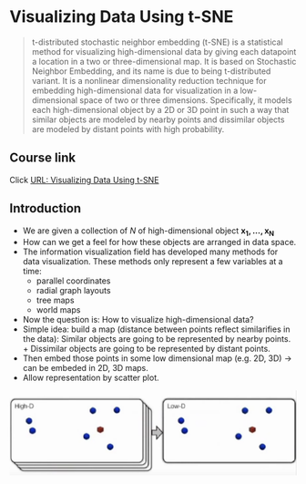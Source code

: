 
# Visualizing Data Using t-SNE

> t-distributed stochastic neighbor embedding (t-SNE) is a statistical method for visualizing high-dimensional data by giving each datapoint a location in a two or three-dimensional map. It is based on Stochastic Neighbor Embedding, and its name is due to being t-distributed variant. It is a nonlinear dimensionality reduction technique for embedding high-dimensional data for visualization in a low-dimensional space of two or three dimensions. Specifically, it models each high-dimensional object by a 2D or 3D point in such a way that similar objects are modeled by nearby points and dissimilar objects are modeled by distant points with high probability.

## Course link
Click [URL: Visualizing Data Using t-SNE](https://www.youtube.com/watch?v=RJVL80Gg3lA)

## Introduction

* We are given a collection of $N$ of high-dimensional object $\boldsymbol{x_1, ..., x_N}$
* How can we get a feel for how these objects are arranged in data space.
* The information visualization field has developed many methods for data visualization. These methods only represent a few variables at a time:
  *  parallel coordinates
  *  radial graph layouts
  *  tree maps
  *  world maps
*  Now the question is: How to visualize high-dimensional data?
  *  Simple idea: build a map (distance between points reflect similarifies in the data): Similar objects are going to be represented by nearby points. + Dissimilar objects are going to be represented by distant points.
  *  Then embed those points in some low dimensional map (e.g. 2D, 3D) -> can be embeded in 2D, 3D maps.
  *  Allow representation by scatter plot.

![Map from high D to low D](../images/tSNE-introduction-map.png)




